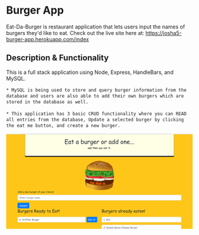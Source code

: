 # Burger App
Eat-Da-Burger is restaurant application that lets users input the names of burgers they'd like to eat. Check out the live site here at: https://josha5-burger-app.herokuapp.com/index 

## Description & Functionality
This is a full stack application using Node, Express, HandleBars, and MySQL.

    * MySQL is being used to store and query burger information from the database and users are also able to add their own burgers which are stored in the database as well.

    * This application has 3 basic CRUD functionality where you can READ all entries from the database, Update a selected burger by clicking the eat me button, and create a new burger. 


![Picture of burger app](public/assets/img/Screenshot.png)









